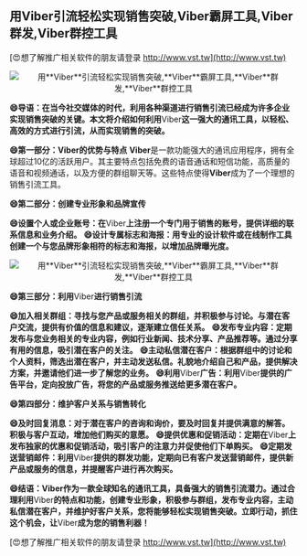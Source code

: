 ## **用**Viber**引流轻松实现销售突破,**Viber**霸屏工具,**Viber**群发,**Viber**群控工具**

[😍想了解推广相关软件的朋友请登录 http://www.vst.tw](http://www.vst.tw)

 <center><img src="https://vst.tw/MP4/tuiguang/png/1.png" alt="用**Viber**引流轻松实现销售突破,**Viber**霸屏工具,**Viber**群发,**Viber**群控工具"></center>

**😄导语：在当今社交媒体的时代，利用各种渠道进行销售引流已经成为许多企业实现销售突破的关键。本文将介绍如何利用**Viber**这一强大的通讯工具，以轻松、高效的方式进行引流，从而实现销售的突破。**

**😄第一部分：**Viber**的优势与特点**
**Viber**是一款功能强大的通讯应用程序，拥有全球超过10亿的活跃用户。其主要特点包括免费的语音通话和短信功能，高质量的语音和视频通话，以及方便的群组聊天等。这些特点使得**Viber**成为了一个理想的销售引流工具。

**😄第二部分：创建专业形象和品牌宣传**

**😄设置个人或企业账号：在**Viber**上注册一个专门用于销售的账号，提供详细的联系信息和业务介绍。**
**😄设计专属标志和海报：用专业的设计软件或在线制作工具创建一个与您品牌形象相符的标志和海报，以增加品牌曝光度。**

 <center><img src="https://vst.tw/MP4/tuiguang/png/2.png" alt="用**Viber**引流轻松实现销售突破,**Viber**霸屏工具,**Viber**群发,**Viber**群控工具"></center>

**😄第三部分：利用**Viber**进行销售引流**

**😄加入相关群组：寻找与您产品或服务相关的群组，并积极参与讨论。与潜在客户交流，提供有价值的信息和建议，逐渐建立信任关系。**
**😄发布专业内容：定期发布与您业务相关的专业内容，例如行业新闻、技术分享、产品推荐等。通过分享有用的信息，吸引潜在客户的关注。**
**😄主动私信潜在客户：根据群组中的讨论和个人资料，筛选出潜在客户，并主动发送私信。礼貌地介绍自己和产品，提供解决方案，并邀请他们进一步了解您的业务。**
**😄利用**Viber**广告：利用**Viber**提供的广告平台，定向投放广告，将您的产品或服务推送给更多潜在客户。**

**😄第四部分：维护客户关系与销售转化**

**😄及时回复消息：对于潜在客户的咨询和询价，要及时回复并提供满意的解答。积极与客户互动，增加他们购买的意愿。**
**😄提供优惠和促销活动：定期在**Viber**上发布独家的优惠和促销活动，吸引客户的注意力并促使他们下单购买。**
**😄定期发送营销邮件：利用**Viber**提供的群发功能，定期向已有客户发送营销邮件，提供新产品或服务的信息，并提醒客户进行再次购买。**

**😄结语：**Viber**作为一款全球知名的通讯工具，具备强大的销售引流潜力。通过合理利用**Viber**的特点和功能，创建专业形象，积极参与群组，发布专业内容，主动私信潜在客户，并维护好客户关系，您将能够轻松实现销售突破。立即行动，抓住这个机会，让**Viber**成为您的销售利器！**

[😍想了解推广相关软件的朋友请登录 http://www.vst.tw](http://www.vst.tw)



